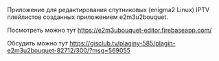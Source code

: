 Приложение для редактирования спутниковых (enigma2 Linux) IPTV плейлистов созданных приложением e2m3u2bouquet.

Посмотреть можно тут https://e2m3ubouquet-editor.firebaseapp.com/

Обсудить можно тут https://gisclub.tv/plaginy-585/plagin-e2m3u2bouquet-82712/300/?msg=569055
